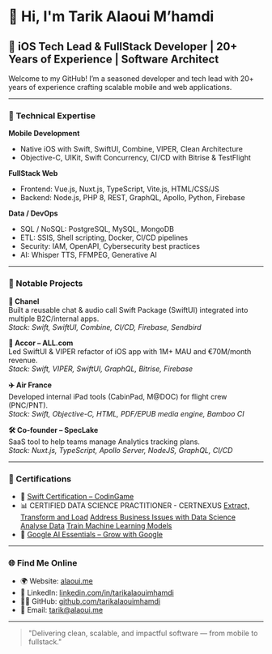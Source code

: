 # 👋 Hi, I'm Tarik Alaoui M’hamdi

## 🚀 iOS Tech Lead & FullStack Developer | 20+ Years of Experience | Software Architect

Welcome to my GitHub! I’m a seasoned developer and tech lead with 20+ years of experience crafting scalable mobile and web applications.

---

### 🔧 Technical Expertise

**Mobile Development**
- Native iOS with Swift, SwiftUI, Combine, VIPER, Clean Architecture
- Objective-C, UIKit, Swift Concurrency, CI/CD with Bitrise & TestFlight

**FullStack Web**
- Frontend: Vue.js, Nuxt.js, TypeScript, Vite.js, HTML/CSS/JS
- Backend: Node.js, PHP 8, REST, GraphQL, Apollo, Python, Firebase

**Data / DevOps**
- SQL / NoSQL: PostgreSQL, MySQL, MongoDB
- ETL: SSIS, Shell scripting, Docker, CI/CD pipelines
- Security: IAM, OpenAPI, Cybersecurity best practices
- AI: Whisper TTS, FFMPEG, Generative AI

---

### 💼 Notable Projects

**📱 Chanel**  
Built a reusable chat & audio call Swift Package (SwiftUI) integrated into multiple B2C/internal apps.  
*Stack: Swift, SwiftUI, Combine, CI/CD, Firebase, Sendbird*

**🏨 Accor – ALL.com**  
Led SwiftUI & VIPER refactor of iOS app with 1M+ MAU and €70M/month revenue.  
*Stack: Swift, VIPER, SwiftUI, GraphQL, Bitrise, Firebase*

**✈️ Air France**  
Developed internal iPad tools (CabinPad, M@DOC) for flight crew (PNC/PNT).  
*Stack: Swift, Objective-C, HTML, PDF/EPUB media engine, Bamboo CI*

**🛠️ Co-founder – SpecLake**  
SaaS tool to help teams manage Analytics tracking plans.  
*Stack: Nuxt.js, TypeScript, Apollo Server, NodeJS, GraphQL, CI/CD*

---

### 🧠 Certifications

- 🧪 [Swift Certification – CodinGame](https://www.codingame.com/certification/_PMYXGwDKzMBRelGQyuwjw)
- 📊 CERTIFIED DATA SCIENCE PRACTITIONER - CERTNEXUS 
	[Extract, Transform and Load](https://coursera.org/verify/RHKGTM0K9OXY)
	[Address Business Issues with Data Science](https://coursera.org/verify/YEZN6OI5WPZ6)
	[Analyse Data](https://coursera.org/verify/FWX6A626NU3J)
	[Train Machine Learning Models](https://coursera.org/verify/R8350UD3GB2I)
- 🧠 [Google AI Essentials – Grow with Google](https://www.credly.com/badges/8f04dbd1-dba3-4962-90b7-9a7bdb2e438b/public_url)  


---

### 🌐 Find Me Online

- 🌍 Website: [alaoui.me](https://alaoui.me)  
- 💼 LinkedIn: [linkedin.com/in/tarikalaouimhamdi](https://www.linkedin.com/in/tarikalaouimhamdi)  
- 🧑‍💻 GitHub: [github.com/tarikalaouimhamdi](https://github.com/tarikalaouimhamdi)  
- 📧 Email: tarik@alaoui.me  

---

> "Delivering clean, scalable, and impactful software — from mobile to fullstack."

